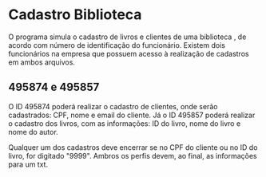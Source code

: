 # Cadastro Biblioteca

O programa simula o cadastro de livros e clientes de uma biblioteca , de acordo com número de identificação do funcionário.
Existem dois funcionários na empresa que possuem acesso à realização de cadastros em ambos arquivos.

## 495874 e 495857

O ID 495874 poderá realizar o cadastro de clientes, onde serão cadastrados: CPF, nome e email do cliente.
Já o ID 495857 poderá realizar o cadastro dos livros, com as informações: ID do livro, nome do livro e nome do autor.

Qualquer um dos cadastros deve encerrar se no CPF do cliente ou no ID do livro, for digitado "9999".
Ambros os perfis devem, ao final, as informações para um txt.
